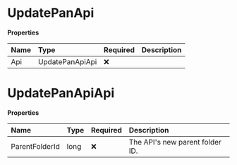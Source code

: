 # UpdatePanApi

**Properties**

| Name | Type            | Required | Description |
| :--- | :-------------- | :------- | :---------- |
| Api  | UpdatePanApiApi | ❌       |             |

# UpdatePanApiApi

**Properties**

| Name           | Type | Required | Description                     |
| :------------- | :--- | :------- | :------------------------------ |
| ParentFolderId | long | ❌       | The API's new parent folder ID. |

<!-- This file was generated by liblab | https://liblab.com/ -->
